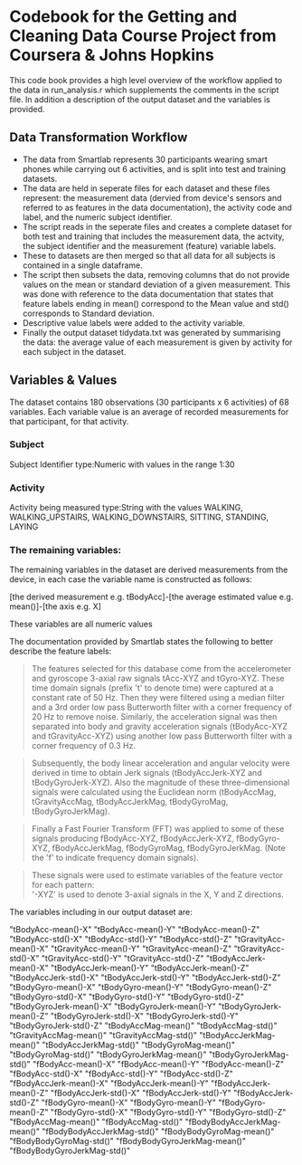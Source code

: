 # Codebook for the Getting and Cleaning Data Course Project from Coursera & Johns Hopkins

This code book provides a high level overview of the workflow applied to the data in run_analysis.r which supplements the comments in the script file. In addition a description of the output dataset and the variables is provided. 

## Data Transformation Workflow

* The data from Smartlab represents 30 participants wearing smart phones while carrying out 6 activities, and is split into test and training datasets.
* The data are held in seperate files for each dataset and these files represent: the measurement data (dervied from device's sensors and referred to as features in the data documentation), the activity code and label, and the numeric subject identifier.
* The script reads in the seperate files and creates a complete dataset for both test and training that includes the measurement data, the actvity, the subject identifier and the measurement (feature) variable labels.
* These to datasets are then merged so that all data for all subjects is contained in a single dataframe.
* The script then subsets the data, removing columns that do not provide values on the mean or standard deviation of a given measurement. This was done with reference to the data documentation that states that feature labels ending in mean() correspond to the Mean value and std() corresponds to Standard deviation.
* Descriptive value labels were added to the activity variable.  
* Finally the output dataset tidydata.txt was generated by summarising the data: the average value of each measurement is given by activity for each subject in the dataset.

## Variables & Values

The dataset contains 180 observations (30 participants x 6 activities) of 68 variables. Each variable value is an average of recorded measurements for that participant, for that activity.

### Subject

Subject Identifier type:Numeric with values in the range 1:30  

### Activity

Activity being measured type:String with the values WALKING, WALKING_UPSTAIRS, WALKING_DOWNSTAIRS, SITTING, STANDING, LAYING 

### The remaining variables:

The remaining variables in the dataset are derived measurements from the device, in each case the variable name is constructed as follows:

[the derived measurement e.g. tBodyAcc]-[the average estimated value e.g. mean()]-[the axis e.g. X]

These variables are all numeric values

The documentation provided by Smartlab states the following to better describe the feature labels:

> The features selected for this database come from the accelerometer and gyroscope 3-axial raw signals tAcc-XYZ and tGyro-XYZ. These time domain signals (prefix 't' to denote time) were captured at a constant rate of 50 Hz. Then they were filtered using a median filter and a 3rd order low pass Butterworth filter with a corner frequency of 20 Hz to remove noise. Similarly, the acceleration signal was then separated into body and gravity acceleration signals (tBodyAcc-XYZ and tGravityAcc-XYZ) using another low pass Butterworth filter with a corner frequency of 0.3 Hz. 

>Subsequently, the body linear acceleration and angular velocity were derived in time to obtain Jerk signals (tBodyAccJerk-XYZ and tBodyGyroJerk-XYZ). Also the magnitude of these three-dimensional signals were calculated using the Euclidean norm (tBodyAccMag, tGravityAccMag, tBodyAccJerkMag, tBodyGyroMag, tBodyGyroJerkMag). 

>Finally a Fast Fourier Transform (FFT) was applied to some of these signals producing fBodyAcc-XYZ, fBodyAccJerk-XYZ, fBodyGyro-XYZ, fBodyAccJerkMag, fBodyGyroMag, fBodyGyroJerkMag. (Note the 'f' to indicate frequency domain signals). 

>These signals were used to estimate variables of the feature vector for each pattern:  
'-XYZ' is used to denote 3-axial signals in the X, Y and Z directions. 

The variables including in our output dataset are:

"tBodyAcc-mean()-X"
"tBodyAcc-mean()-Y"
"tBodyAcc-mean()-Z"
"tBodyAcc-std()-X"
"tBodyAcc-std()-Y"
"tBodyAcc-std()-Z"
"tGravityAcc-mean()-X"
"tGravityAcc-mean()-Y"
"tGravityAcc-mean()-Z"
"tGravityAcc-std()-X"
"tGravityAcc-std()-Y"
"tGravityAcc-std()-Z"
"tBodyAccJerk-mean()-X"
"tBodyAccJerk-mean()-Y"
"tBodyAccJerk-mean()-Z"
"tBodyAccJerk-std()-X"
"tBodyAccJerk-std()-Y"
"tBodyAccJerk-std()-Z"
"tBodyGyro-mean()-X"
"tBodyGyro-mean()-Y"
"tBodyGyro-mean()-Z"
"tBodyGyro-std()-X"
"tBodyGyro-std()-Y"
"tBodyGyro-std()-Z"
"tBodyGyroJerk-mean()-X"
"tBodyGyroJerk-mean()-Y"
"tBodyGyroJerk-mean()-Z"
"tBodyGyroJerk-std()-X"
"tBodyGyroJerk-std()-Y"
"tBodyGyroJerk-std()-Z"
"tBodyAccMag-mean()"
"tBodyAccMag-std()"
"tGravityAccMag-mean()"
"tGravityAccMag-std()"
"tBodyAccJerkMag-mean()"
"tBodyAccJerkMag-std()"
"tBodyGyroMag-mean()"
"tBodyGyroMag-std()"
"tBodyGyroJerkMag-mean()"
"tBodyGyroJerkMag-std()"
"fBodyAcc-mean()-X"
"fBodyAcc-mean()-Y"
"fBodyAcc-mean()-Z"
"fBodyAcc-std()-X"
"fBodyAcc-std()-Y"
"fBodyAcc-std()-Z"
"fBodyAccJerk-mean()-X"
"fBodyAccJerk-mean()-Y"
"fBodyAccJerk-mean()-Z"
"fBodyAccJerk-std()-X"
"fBodyAccJerk-std()-Y"
"fBodyAccJerk-std()-Z"
"fBodyGyro-mean()-X"
"fBodyGyro-mean()-Y"
"fBodyGyro-mean()-Z"
"fBodyGyro-std()-X"
"fBodyGyro-std()-Y"
"fBodyGyro-std()-Z"
"fBodyAccMag-mean()"
"fBodyAccMag-std()"
"fBodyBodyAccJerkMag-mean()"
"fBodyBodyAccJerkMag-std()"
"fBodyBodyGyroMag-mean()"
"fBodyBodyGyroMag-std()"
"fBodyBodyGyroJerkMag-mean()"
"fBodyBodyGyroJerkMag-std()"
